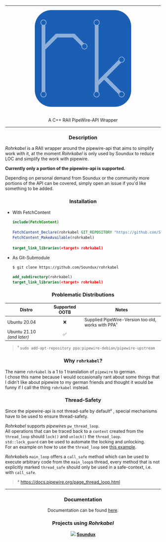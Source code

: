 <hr/>

<div align="center"> 
    <img src="assets/logo.svg" height=312>
</div>

<br/>

<p align="center">
    A C++ RAII PipeWire-API Wrapper
</p>

<hr/>

<div align="center">

### Description

<div align="left">

_Rohrkabel_ is a RAII wrapper around the pipewire-api that aims to simplify work with it, at the moment _Rohrkabel_ is only used by Soundux to reduce LOC and simplify the work with pipewire.  

**Currently only a portion of the pipewire-api is supported.**  

Depending on personal demand from Soundux or the community more portions of the API can be covered, simply open an issue if you'd like something to be added.

</div>

### Installation

<div align="left">

- With FetchContent
  ```cmake
  include(FetchContent)

  FetchContent_Declare(rohrkabel GIT_REPOSITORY "https://github.com/Soundux/rohrkabel" GIT_TAG v1.1)
  FetchContent_MakeAvailable(rohrkabel)

  target_link_libraries(<target> rohrkabel)
  ```
- As Git-Submodule
  ```bash
  $ git clone https://github.com/Soundux/rohrkabel
  ```
  ```cmake
  add_subdirectory(rohrkabel)
  target_link_libraries(<target> rohrkabel)
  ```


</div>

### Problematic Distributions

<center>

| Distro                     | Supported OOTB | Notes                                              |
| -------------------------- | :------------: | -------------------------------------------------- |
| Ubuntu 20.04               |       ❌        | Supplied PipeWire-Version too old, works with PPA¹ |
| Ubuntu 21.10 _(and later)_ |       ✅        |                                                    |

<div align="left">

> ¹ `sudo add-apt-repository ppa:pipewire-debian/pipewire-upstream`

</div>

</center>

### Why `rohrkabel`?

<div align="left">

The name `rohrkabel` is a 1 to 1 translation of `pipewire` to german.  
I chose this name because I would occasionally rant about some things that I didn't like about pipewire to my german friends and thought it would be funny if I call the thing `rohrkabel` instead.

</div>

### Thread-Safety


<div align="left">

Since the pipewire-api is not thread-safe by default² , special mechanisms have to be used to ensure thread-safety.  

*Rohrkabel* supports *pipewire*s `pw_thread_loop`.  
All operations that can be traced back to a `context` created from the `thread_loop` should `lock()` and `unlock()` the `thread_loop`.  
`std::lock_guard` can be used to automate the locking and unlocking.  
For an example on how to use the `thread_loop` see [this example](examples/thread-loop/main.cpp).

*Rohrkabel*s `main_loop` offers a `call_safe` method which can be used to execute arbitrary code from the `main_loop`s thread, every method that is not explicitly marked `thread_safe` should only be used in a safe-context, i.e. with `call_safe`.

> ² https://docs.pipewire.org/page_thread_loop.html

</div>

<hr/>

### Documentation

Documentation can be found [here](https://curve.github.io/rohrkabel.docs/).

### Projects using _Rohrkabel_
<img src="https://avatars.githubusercontent.com/u/74979035?s=200&v=4" width=15/> <b>[Soundux](https://github.com/Soundux)</b>

</div>